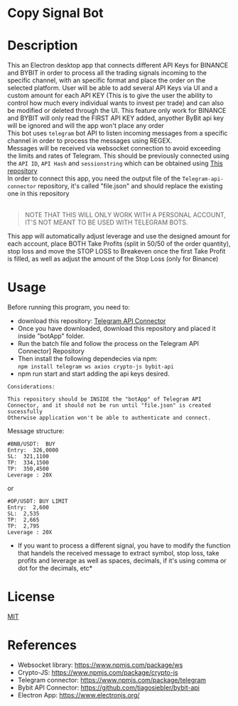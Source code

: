 # Copy Signal Bot
# Description
This an Electron desktop app that connects different API Keys for BINANCE and BYBIT in order to process all the trading signals incoming to the specific channel, with an specific format and place the order on the selected platform. User will be able to add several API Keys via UI and a custom amount for each API KEY (This is to give the user the ability to control how much every individual wants to invest per trade) and can also be modified or deleted through the UI. This feature only work for BINANCE and BYBIT will only read the FIRST API KEY added, anyother ByBit api key will be ignored and will the app won't place any order<br />
This bot uses ```telegram``` bot API to listen incoming messages from a specific channel in order to process the messages using REGEX.<br />
Messages will be received via websocket connection to avoid exceeding the limits and rates of Telegram. This should be previously connected using the ```API ID```, ```API Hash``` and ```sessionstring``` which can be obtained using [This repository](https://github.com/cambiosdak/Telegram-api-connector)<br />
In order to connect this app, you need the output file of the ```Telegram-api-connector``` repository, it's called "file.json" and should replace the existing one in this repository<br /> <br />
> NOTE THAT THIS WILL ONLY WORK WITH A PERSONAL ACCOUNT, IT'S NOT MEANT TO BE USED WITH TELEGRAM BOTS.

This app will automatically adjust leverage and use the designed amount for each account, place BOTH Take Profits (split in 50/50 of the order quantity), stop loss and move the STOP LOSS to Breakeven once the first Take Profit is filled, as well as adjust the amount of the Stop Loss (only for Binance)

# Usage
Before running this program, you need to:
- download this repository: [Telegram API Connector](https://github.com/cambiosdak/Telegram-api-connector)
- Once you have downloaded, download this repository and placed it inside "botApp" folder.
- Run the batch file and follow the process on the Telegram API Connector] Repository
- Then install the following dependecies via npm: <br />
```npm install telegram ws axios crypto-js bybit-api```
- npm run start and start adding the api keys desired.

```
Considerations:

This repository should be INSIDE the "botApp" of Telegram API Connector, and it should not be run until "file.json" is created sucessfully 
Otherwise application won't be able to authenticate and connect.

```
Message structure:
```
#BNB/USDT:  BUY
Entry:  326,0000
SL:  321,1100
TP:  334,1500
TP:  350,4500
Leverage : 20X
```
or 
```
#OP/USDT: BUY LIMIT
Entry:  2,600
SL:  2,535
TP:  2,665
TP:  2,795
Leverage : 20X
```

* If you want to process a different signal, you have to modify the function that handels the received message to extract symbol, stop loss, take profits and leverage as well as spaces, decimals, if it's using comma or dot for the decimals, etc*
# License

[MIT](https://opensource.org/license/mit/)
# References

- Websocket library: https://www.npmjs.com/package/ws
- Crypto-JS: https://www.npmjs.com/package/crypto-js
- Telegram connector: https://www.npmjs.com/package/telegram
- Bybit API Connector: https://github.com/tiagosiebler/bybit-api
- Electron App: https://www.electronjs.org/
